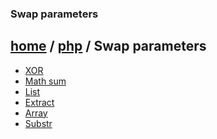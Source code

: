 ### Swap parameters
[home][go-home] / [php][go-php] / **Swap parameters**
---
- [XOR][xor]
- [Math sum][sum]
- [List][list]
- [Extract][extract]
- [Array][array]
- [Substr][substr]

[xor]: ./xor.md
[sum]: ./sum.md
[list]: ./list.md
[extract]: ./extract.md
[array]: ./array.md
[substr]: ./substr.md

[result]: ./answer-1.md
[go-switch]: ./index.md
[go-php]: ../index.md
[go-home]: ../../index.md
